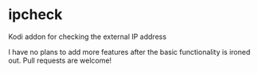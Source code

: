# ipcheck
Kodi addon for checking the external IP address

I have no plans to add more features after the basic functionality is ironed out. Pull requests are welcome!
